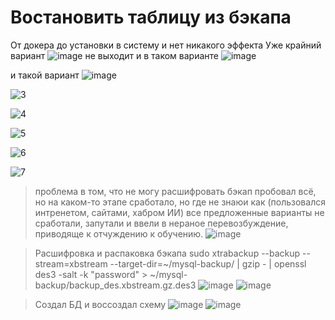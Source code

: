 # Востановить таблицу из бэкапа
От докера до установки в систему и нет никакого эффекта
Уже крайний вариант 
![image](https://github.com/user-attachments/assets/a5b48825-1a0c-4fd4-9391-07f1533f5e32)
не выходит и в таком варианте
![image](https://github.com/user-attachments/assets/ed7b6576-0ba5-4e71-a895-384c137814f3)

и такой вариант
![image](https://github.com/user-attachments/assets/a59ce85e-f69f-497b-bca0-3dc33993a42b)

![3](https://github.com/user-attachments/assets/51b5e35c-c42f-4526-8365-8ac07a712519)

![4](https://github.com/user-attachments/assets/022ddfb1-068f-42c1-a4df-52794857451a)

![5](https://github.com/user-attachments/assets/1fe3550f-a770-49ca-8b09-4f60bab2d6f6)

![6](https://github.com/user-attachments/assets/95ff5037-631f-4c8b-bfd1-8537c74d3c25)

![7](https://github.com/user-attachments/assets/a82ffd0d-c793-4533-ae26-445221a3f13e)

> проблема в том, что не могу расшифровать бэкап
> пробовал всё, но на каком-то этапе сработало, но где не знаюи как (пользовался интренетом, сайтами, хабром ИИ)
> все предложенные варианты не сработали, запутали и ввели в нераное перевозбуждение, приводяще к отчуждению к обучению.
![image](https://github.com/user-attachments/assets/5dd3d479-0a8c-45c4-94ea-aa1dd833909e)

> Расшифровка и распаковка бэкапа
> sudo xtrabackup --backup --stream=xbstream --target-dir=~/mysql-backup/ | gzip - | openssl des3 -salt -k "password" > ~/mysql-backup/backup_des.xbstream.gz.des3
![image](https://github.com/user-attachments/assets/73babe1e-c2ac-4fd0-a809-ee3efaba5aef)
![image](https://github.com/user-attachments/assets/537cac12-7186-46d4-b29b-d8be52a22517)

> Создал БД и воссоздал схему
![image](https://github.com/user-attachments/assets/8a4130f9-b6e7-413e-86e3-c457faaff162)
![image](https://github.com/user-attachments/assets/a8055267-09a6-46de-9eb9-235735effb18)

